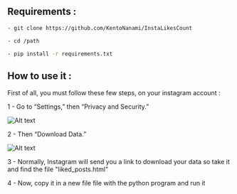 ## Requirements : 

```sh
- git clone https://github.com/KentoNanami/InstaLikesCount

- cd /path

- pip install -r requirements.txt
```

## How to use it : 
First of all, you must follow these few steps, on your instagram account : 
 
 1 - Go to “Settings,” then “Privacy and Security.”
 
 ![Alt text](https://cms.qz.com/wp-content/uploads/2019/06/IMG_6869.jpg?quality=75&strip=all&w=620&h=814&crop=1 "Optional title")
 
 2 - Then “Download Data.”
 
 ![Alt text](https://cms.qz.com/wp-content/uploads/2019/06/IMG_6870-e1559919362598.png?quality=75&strip=all&w=620&h=1048&crop=1 "Optional title")
 
 3 - Normally, Instagram will send you a link to download your data so take it and find the file "liked_posts.html"
 
 4 - Now, copy it in a new file file with the python program and run it
